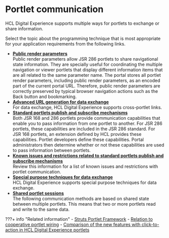 # Portlet communication

HCL Digital Experience supports multiple ways for portlets to exchange or share information.

Select the topic about the programming technique that is most appropriate for your application requirements from the following links.

-   **[Public render parameters](pltcom_pubrndrprm.md)**  
Public render parameters allow JSR 286 portlets to share navigational state information. They are specially useful for coordinating the multiple navigation or viewer portlets that display different information items that are all related to the same parameter name. The portal stores all portlet render parameters, including public render parameters, as an encoded part of the current portal URL. Therefore, public render parameters are correctly preserved by typical browser navigation actions such as the Back button and bookmarking.
-   **[Advanced URL generation for data exchange](pltcom_datxchg_xptltlnks.md)**  
For data exchange, HCL Digital Experience supports cross-portlet links.
-   **[Standard portlets publish and subscribe mechanisms](portlets_publish_subscribe_mech/index.md)**  
Both JSR 168 and 286 portlets provide communication capabilities that enable you to pass information from one portlet to another. For JSR 286 portlets, these capabilities are included in the JSR 286 standard. For JSR 168 portlets, an extension defined by HCL provides these capabilities. Portlet developers define these capabilities. Portal administrators then determine whether or not these capabilities are used to pass information between portlets.
-   **[Known issues and restrictions related to standard portlets publish and subscribe mechanisms](wpsc2aiss.md)**  
Review this information for a list of known issues and restrictions with portlet communication.
-   **[Special purpose techniques for data exchange](pltcom_datxchg.md)**  
HCL Digital Experience supports special purpose techniques for data exchange.
-   **[Shared portlet sessions](pltcom_shrd_ptlts.md)**  
The following communication methods are based on shared state between multiple portlets. This means that two or more portlets read and write to the same data.


???+ info "Related information" 
    - [Struts Portlet Framework](https://help.hcltechsw.com/digital-experience/9.5/dev-portlet/wpsstruts.html)
    - [Relation to cooperative portlet wiring](../web2_ui/live_text/w2_smtg_ref_wire.md)
    - [Comparison of the new features with click-to-action in HCL Digital Experience portlets](../web2_ui/live_text/w2_smtg_ref_compr.md)

